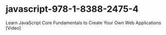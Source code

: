 # javascript-978-1-8388-2475-4
Learn JavaScript Core Fundamentals to Create Your Own Web Applications [Video]
